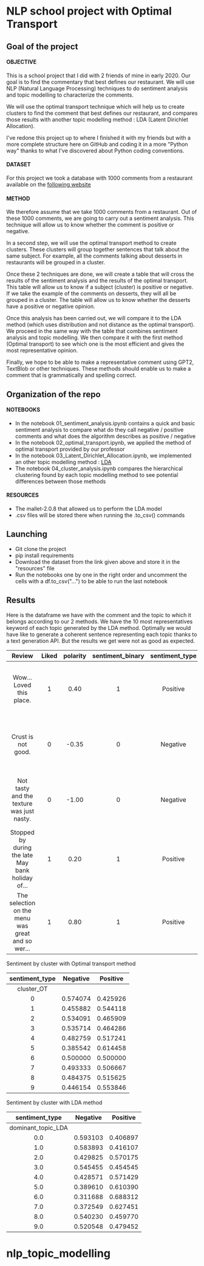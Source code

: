 # NLP school project with Optimal Transport

## Goal of the project

#### OBJECTIVE 

This is a school project that I did with 2 friends of mine in early 2020. Our goal is to find the commentary that best 
defines our restaurant. We will use NLP (Natural Language Processing) techniques to do sentiment analysis and topic 
modelling to characterize the comments. 

We will use the optimal transport technique which will help us to create clusters to find the comment that best defines 
our restaurant, and compares those results with another topic modelling method : LDA (Latent Dirichlet Allocation).

I've redone this project up to where I finished it with my friends but with a more complete structure here on GitHub and
coding it in a more "Python way" thanks to what I've discovered about Python coding conventions.


#### DATASET

For this project we took a database with 1000 comments from a restaurant available on the 
[following website](https://acadgild.com/blog/analysis-of-restaurant-reviews-with-nlp) 


#### METHOD

We therefore assume that we take 1000 comments from a restaurant. Out of these 1000 comments, we are going to carry out 
a sentiment analysis. This technique will allow us to know whether the comment is positive or negative.

In a second step, we will use the optimal transport method to create clusters. These clusters will group together 
sentences that talk about the same subject. For example, all the comments talking about desserts in restaurants will be 
grouped in a cluster. 

Once these 2 techniques are done, we will create a table that will cross the results of the sentiment analysis and the 
results of the optimal transport. This table will allow us to know if a subject (cluster) is positive or negative. If 
we take the example of the comments on desserts, they will all be grouped in a cluster. The table will allow us to know 
whether the desserts have a positive or negative opinion. 

Once this analysis has been carried out, we will compare it to the LDA method (which uses distribution and not distance 
as the optimal transport). We proceed in the same way with the table that combines sentiment analysis and topic 
modelling. We then compare it with the first method (Optimal transport) to see which one is the most efficient and 
gives the most representative opinion.

Finally, we hope to be able to make a representative comment using GPT2, TextBlob or other techniques. These methods 
should enable us to make a comment that is grammatically and spelling correct.




## Organization of the repo

#### NOTEBOOKS

- In the notebook 01_sentiment_analysis.ipynb contains a quick and basic sentiment analysis to compare what do they call
negative / positive comments and what does the algorithm describes as positive / negative 
- In the notebook 02_optimal_transport.ipynb, we applied the method of optimal transport provided by our professor 
- In the notebook 03_Latent_Dirichlet_Allocation.ipynb, we implemented an other topic modelling method : 
[LDA](https://www.machinelearningplus.com/nlp/topic-modeling-gensim-python/)
- The notebook 04_cluster_analysis.ipynb compares the hierarchical clustering found by each topic modelling method to 
see potential differences between those methods

#### RESOURCES

- The mallet-2.0.8 that allowed us to perform the LDA model
- .csv files will be stored there when running the .to_csv() commands


## Launching

- Git clone the project
- pip install requirements
- Download the dataset from the link given above and store it in the "resources" file
- Run the notebooks one by one in the right order and uncomment the cells with a df.to_csv("...") to be able to run the 
last notebook 
 

## Results

Here is the dataframe we have with the comment and the topic to which it belongs according to our 2 methods.
We have the 10 most representatives keyword of each topic generated by the LDA method. Optimally we would have like to 
generate a coherent sentence representing each topic thanks to a text generation API. But the results we get were not as
good as expected.

|Review	| Liked | polarity | sentiment_binary |	sentiment_type | cluster_OT | dominant_topic_LDA | topic_percentage_contribution |	keywords |
| :---: | :---: | :------: | :--------------: | :------------: | :--------: | :----------------: | :---------------------------: | :-------: |
| Wow... Loved this place. | 1 | 0.40 | 1 | Positive | 7 | 7.0 | 0.1154 |	love, amazing, taste, meal, bland, find, suck,... |
| Crust is not good. | 0 | -0.35 | 0 | Negative | 0 | 4.0 | 0.1175 |	good, quality, thing, enjoy, sushi, price, dis...
| Not tasty and the texture was just nasty. | 0 | -1.00 | 0 | Negative | 3 | 4.0 | 0.1132 | good, quality, thing, enjoy, sushi, price, dis...
| Stopped by during the late May bank holiday of... | 1 | 0.20 |	1 |	Positive | 6 | 9.0 | 0.1169 | friendly, minute, chicken, pizza, menu, price,...
| The selection on the menu was great and so wer... | 1 | 0.80 |	1 | Positive | 1 | 9.0 | 0.1235	| friendly, minute, chicken, pizza, menu, price,...


Sentiment by cluster with Optimal transport method

| sentiment_type | Negative | Positive   |
| :------------: | :------: | :--------: |
| cluster_OT     |          |            |
|   0	         |  0.574074 |	0.425926 |
|   1	         |  0.455882 |	0.544118 |
|   2	         |  0.534091 |	0.465909 |
|   3	         |  0.535714 |	0.464286 |
|   4	         |  0.482759 |	0.517241 |
|   5	         |  0.385542 |	0.614458 |
|   6	         |  0.500000 |	0.500000 |
|   7	         |  0.493333 |	0.506667 |
|   8	         |  0.484375 |	0.515625 |
|   9	         |  0.446154 |	0.553846 |


Sentiment by cluster with LDA method

| sentiment_type         | Negative | Positive   |
| :--------------------: | :------: | :--------: |
| dominant_topic_LDA     |          |            |
| 0.0                    |	0.593103 |	0.406897 |
| 1.0                    |	0.583893 |	0.416107 |
| 2.0                    |	0.429825 |	0.570175 |
| 3.0                    |	0.545455 |	0.454545 |
| 4.0                    |	0.428571 |	0.571429 |
| 5.0                    |	0.389610 |	0.610390 |
| 6.0                    |	0.311688 |	0.688312 |
| 7.0                    |	0.372549 |	0.627451 |
| 8.0                    |	0.540230 |	0.459770 |
| 9.0                    |	0.520548 |	0.479452 |
# nlp_topic_modelling

